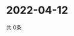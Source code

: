 # 2022-04-12
  共 0条

  <!-- BEGIN -->
  <!-- 最后更新时间Tue Apr 12 2022 11:04:06 GMT+0000 (Coordinated Universal Time) -->
  
  <!-- END -->
  
  